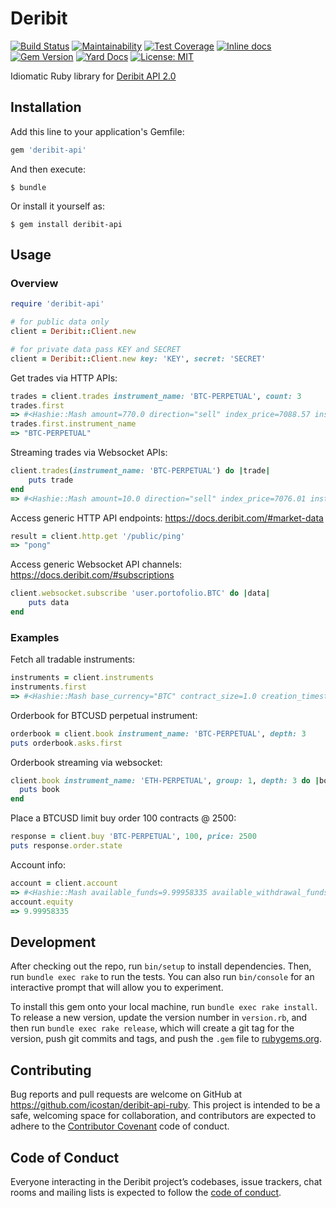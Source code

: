 # Deribit

[![Build Status](https://travis-ci.org/icostan/deribit-api-ruby.svg?branch=master)](https://travis-ci.org/icostan/deribit-api-ruby)
[![Maintainability](https://api.codeclimate.com/v1/badges/1e100fc78c8ebaa8b4b5/maintainability)](https://codeclimate.com/github/icostan/deribit-api-ruby/maintainability)
[![Test Coverage](https://api.codeclimate.com/v1/badges/1e100fc78c8ebaa8b4b5/test_coverage)](https://codeclimate.com/github/icostan/deribit-api-ruby/test_coverage)
[![Inline docs](http://inch-ci.org/github/icostan/deribit-api-ruby.svg?branch=master)](http://inch-ci.org/github/icostan/deribit-api-ruby)
[![Gem Version](https://badge.fury.io/rb/deribit-api.svg)](https://badge.fury.io/rb/deribit-api)
[![Yard Docs](https://img.shields.io/badge/yard-docs-blue.svg)](https://www.rubydoc.info/gems/deribit-api)
[![License: MIT](https://img.shields.io/badge/license-MIT-blue.svg)](https://github.com/icostan/deribit-api-ruby/blob/master/LICENSE)

Idiomatic Ruby library for [Deribit API 2.0](https://docs.deribit.com)

## Installation

Add this line to your application's Gemfile:

```ruby
gem 'deribit-api'
```

And then execute:

    $ bundle

Or install it yourself as:

    $ gem install deribit-api

## Usage

### Overview

```ruby
require 'deribit-api'

# for public data only
client = Deribit::Client.new

# for private data pass KEY and SECRET
client = Deribit::Client.new key: 'KEY', secret: 'SECRET'
```

Get trades via HTTP APIs:

```ruby
trades = client.trades instrument_name: 'BTC-PERPETUAL', count: 3
trades.first
=> #<Hashie::Mash amount=770.0 direction="sell" index_price=7088.57 instrument_name="BTC-PERPETUAL" price=7088.5 tick_direction=3 timestamp=1587632258141 trade_id="73366505" trade_seq=45738005>
trades.first.instrument_name
=> "BTC-PERPETUAL"
```

Streaming trades via Websocket APIs:

```ruby
client.trades(instrument_name: 'BTC-PERPETUAL') do |trade|
	puts trade
end
=> #<Hashie::Mash amount=10.0 direction="sell" index_price=7076.01 instrument_name="BTC-PERPETUAL" price=7076.0 tick_direction=3 timestamp=1587632546493 trade_id="73366877" trade_seq=45738278>
```

Access generic HTTP API endpoints: <https://docs.deribit.com/#market-data>

```ruby
result = client.http.get '/public/ping'
=> "pong"
```

Access generic Websocket API channels: <https://docs.deribit.com/#subscriptions>

```ruby
client.websocket.subscribe 'user.portofolio.BTC' do |data|
	puts data
end
```

### Examples

Fetch all tradable instruments:

```ruby
instruments = client.instruments
instruments.first
=> #<Hashie::Mash base_currency="BTC" contract_size=1.0 creation_timestamp=1587024008000 expiration_timestamp=1588320000000 instrument_name="BTC-1MAY20-6750-C" is_active=true kind="option" maker_commission=0.0004 min_trade_amount=0.1 option_type="call" quote_currency="USD" settlement_period="week" strike=6750.0 taker_commission=0.0004 tick_size=0.0005>
```

Orderbook for BTCUSD perpetual instrument:

```ruby
orderbook = client.book instrument_name: 'BTC-PERPETUAL', depth: 3
puts orderbook.asks.first
```

Orderbook streaming via websocket:

```ruby
client.book instrument_name: 'ETH-PERPETUAL', group: 1, depth: 3 do |book|
  puts book
end
```

 Place a BTCUSD limit buy order 100 contracts @ 2500:

```ruby
response = client.buy 'BTC-PERPETUAL', 100, price: 2500
puts response.order.state
```

Account  info:

```ruby
account = client.account
=> #<Hashie::Mash available_funds=9.99958335 available_withdrawal_funds=9.99958335 balance=9.99958335 currency="BTC" delta_total=0.0 deposit_address="2N9KizxwYNrKgd22QfSz9zxT4EPR4uAsWYr" equity=9.99958335 futures_pl=0.0 futures_session_rpl=0.0 futures_session_upl=0.0 initial_margin=0.0 limits=#<Hashie::Mash matching_engine=2 matching_engine_burst=20 non_matching_engine=200 non_matching_engine_burst=300> maintenance_margin=0.0 margin_balance=9.99958335 options_delta=0.0 options_gamma=0.0 options_pl=0.0 options_session_rpl=0.0 options_session_upl=0.0 options_theta=0.0 options_value=0.0 options_vega=0.0 portfolio_margining_enabled=false session_funding=0.0 session_rpl=0.0 session_upl=0.0 total_pl=0.0>
account.equity
=> 9.99958335
```

## Development

After checking out the repo, run `bin/setup` to install dependencies. Then, run `bundle exec rake` to run the tests. You can also run `bin/console` for an interactive prompt that will allow you to experiment.

To install this gem onto your local machine, run `bundle exec rake install`. To release a new version, update the version number in `version.rb`, and then run `bundle exec rake release`, which will create a git tag for the version, push git commits and tags, and push the `.gem` file to [rubygems.org](https://rubygems.org).

## Contributing

Bug reports and pull requests are welcome on GitHub at https://github.com/icostan/deribit-api-ruby. This project is intended to be a safe, welcoming space for collaboration, and contributors are expected to adhere to the [Contributor Covenant](http://contributor-covenant.org) code of conduct.

## Code of Conduct

Everyone interacting in the Deribit project’s codebases, issue trackers, chat rooms and mailing lists is expected to follow the [code of conduct](https://github.com/icostan/deribit/blob/master/CODE_OF_CONDUCT.md).
